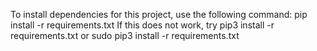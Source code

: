 To install dependencies for this project, use the following command:
pip install -r requirements.txt
If this does not work, try
pip3 install -r requirements.txt
or
sudo pip3 install -r requirements.txt
